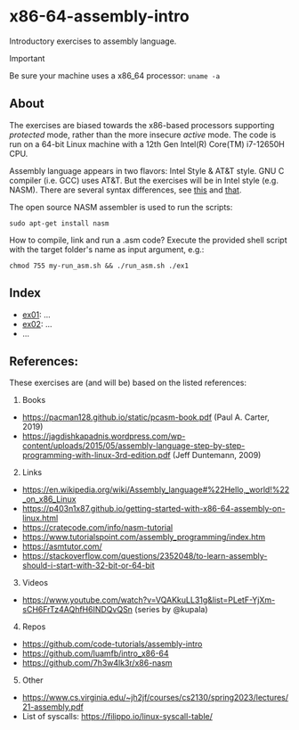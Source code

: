 # x86-64-assembly-intro
Introductory exercises to assembly language.

> [!IMPORTANT]
> Be sure your machine uses a x86_64 processor: ```uname -a```

## About
The exercises are biased towards the x86-based processors supporting _protected_ mode, rather than the more insecure _active_ mode. The code is run on a 64-bit Linux machine with a 12th Gen Intel(R) Core(TM) i7-12650H CPU.

Assembly language appears in two flavors: Intel Style & AT&T style. GNU C compiler (i.e. GCC) uses AT&T. But the exercises will be in Intel style (e.g. NASM). There are several syntax differences, see [this](https://www.codeproject.com/Articles/15971/Using-Inline-Assembly-in-C-Cplusplus) and [that](https://imada.sdu.dk/u/kslarsen/dm546/Material/IntelnATT.htm).

The open source NASM assembler is used to run the scripts:
```<sh>
sudo apt-get install nasm
```

How to compile, link and run a .asm code? Execute the provided shell script with the target folder's name as input argument, e.g.:  
```<sh>
chmod 755 my-run_asm.sh && ./run_asm.sh ./ex1
```

## Index
- [ex01](https://github.com/agarnung/x86-64-assembly-intro/tree/main/ex01): ...
- [ex02](https://github.com/agarnung/x86-64-assembly-intro/tree/main/ex02): ...
- ...
  
## References:
These exercises are (and will be) based on the listed references:
1. Books
  - https://pacman128.github.io/static/pcasm-book.pdf (Paul A. Carter, 2019)
  - https://jagdishkapadnis.wordpress.com/wp-content/uploads/2015/05/assembly-language-step-by-step-programming-with-linux-3rd-edition.pdf (Jeff Duntemann, 2009)
2. Links
  - https://en.wikipedia.org/wiki/Assembly_language#%22Hello,_world!%22_on_x86_Linux
  - https://p403n1x87.github.io/getting-started-with-x86-64-assembly-on-linux.html
  - https://cratecode.com/info/nasm-tutorial
  - https://www.tutorialspoint.com/assembly_programming/index.htm
  - https://asmtutor.com/
  - https://stackoverflow.com/questions/2352048/to-learn-assembly-should-i-start-with-32-bit-or-64-bit
3. Videos
  - https://www.youtube.com/watch?v=VQAKkuLL31g&list=PLetF-YjXm-sCH6FrTz4AQhfH6INDQvQSn (series by @kupala)
4. Repos
  - https://github.com/code-tutorials/assembly-intro
  - https://github.com/luamfb/intro_x86-64
  - https://github.com/7h3w4lk3r/x86-nasm
5. Other
  - https://www.cs.virginia.edu/~jh2jf/courses/cs2130/spring2023/lectures/21-assembly.pdf
  - List of syscalls: https://filippo.io/linux-syscall-table/
